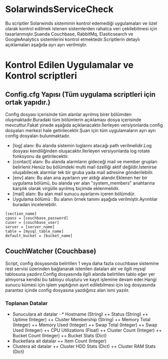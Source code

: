 # SolarwindsServiceCheck

Bu scriptler Solarwinds sisteminin kontrol edemediği uygulamaları ve özel olarak kontrol edilmek istenen sistemlerden rahatca veri çekilebilmesi için tasarlanmıştır.Şuanda Couchbase, RabbitMq, Elasticsearch ve GoogleAnalytics sistemlerini kontrol etmektedir.Scriptlerin detaylı açıklamaları aşağıda ayrı ayrı verilmiştir.

# Kontrol Edilen Uygulamalar ve Kontrol scriptleri
## Config.cfg Yapısı (Tüm uygulama scriptleri için ortak yapıdır.)

Config dosyası içerisinde tüm alanlar ayrılmış birer bölümden oluşmaktadır.Buradaki tüm bölümlerin açıklaması dosya içerisinde mevcuttur.Fakat yinede aşağıda açıklanacaktır.İlerleyen versiyonlarda config dosyaları merkezi hale getirilecektir.Şuan için tüm uygulamaların ayrı ayrı config dosyaları bulunmaktadır.

  + [log] alanı: Bu alanda sistemin loglarını atacağı path verilmelidir.Log dosyası kendiliğinden oluşacaktır.İlerleyen versiyonlarda log rotate fonksyonu da getirilecektir.
  + [contact] alanı: Bu alanda alarmların gideceği mail ve member grupları belirlenir.Henüz bu bölümdeki multi mail özelliği aktif değildir.İstenirse oluşabilecek alarmlar tek bir gruba yada mail adresine gönderilebilir.
  + [env] alanı: Bu alan ana ayarların yer aldığı alandır.Eklenen her bir uygulama bölümü, bu alanda yer alan "system_members" anahtarına karşılık olarak virgülle ayrılmış biçimde eklenmelidir.
  + [mail] alanı: Bu alan mail sunucu ayarlarını içeren bölümdür.
  + Uygulama bölümü : Bu alanın örnek tanımı aşağıda verilmiştir.Ayrıntılar buradan incelenebilir.

```
[section_name]
cpass = [couchbase_password]
cuser = [couchbase_user]
server = [server_name]
table = [mysql_table_name]
default_bucket = [bucket_name]
```

## CouchWatcher (Couchbase)

Script, config dosyasında belirtilen 1 veya daha fazla couchbase sistemine rest servisi üzerinden bağlanarak istenilen dataları alır ve ilgili mysql tablosuna yazdırır.Config dosyasında ilgili alanda belirtilen tablo eğer yer almıyorsa kendisi bu tabloyu oluşturu ve kayıt işlemine devam eder.Hangi sunucu kümesi için işlem yaptığının ayırt edilebilmesi için log dosyasında parantez içinde config dosyasına yazdığınız alan ismi yazılır.

### Toplanan Datalar

+ Sunuculara ait datalar
⋅⋅* Hostname (String)
++ Status (String)
++ Uptime (Integer)
++ Cluster Membership (String)
++ Memory Total (Integer)
++ Memory Used (Integer)
++ Swap Total (Integer)
++ Swap Used (Integer)
++ CPU Utilizations (Float)
++ Cluster Count (Integer)
++ Bucket Count (Integer)
++ Bucket Stats (Dict)
+ Bucketlara ait datalar
++ Item Count (Integer)
+ Clustera ait datalar
++ Cluster HDD Stats (Dict)
++ Cluster RAM Stats (Dict)
